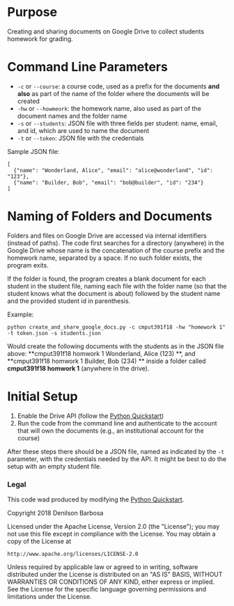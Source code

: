 # Purpose

Creating and sharing documents on Google Drive to collect students
homework for grading.

# Command Line Parameters

* `-c` or `--course`: a course code, used as a prefix for the documents **and also** as part of the name of the folder where the documents will be created
* `-hw` or `--howmeork`: the homework name, also used as part of the document names and the folder name
* `-s` or `--students`: JSON file with three fields per student: name, email, and id, which are used to name the document
* `-t` or `--token`: JSON file with the credentials

Sample JSON file:

```
[
  {"name": "Wonderland, Alice", "email": "alice@wonderland", "id": "123"},
  {"name": "Builder, Bob", "email": "bob@builder", "id": "234"}
]
```

# Naming of Folders and Documents

Folders and files on Google Drive are accessed via internal identifiers (instead of paths). The code first searches for a directory (anywhere) in the Google Drive whose name is the concatenation of the course prefix and the homework name, separated by a space. If no such folder exists, the program exits.

If the folder is found, the program creates a blank document for each student in the student file, naming each file with the folder name (so that the student knows what the document is about) followed by the student name and the provided student id in parenthesis.

Example:
```
python create_and_share_google_docs.py -c cmput391f18 -hw "homework 1" -t token.json -s students.json
```

Would create the following documents with the students as in the JSON file above: **cmput391f18 homwork 1 Wonderland, Alice (123) **, and **cmput391f18 homwork 1 Builder, Bob (234) ** inside a folder called **cmput391f18 homwork 1** (anywhere in the drive).


# Initial Setup

1. Enable the Drive API (follow the [Python Quickstart](https://developers.google.com/drive/api/v3/quickstart/python))
2. Run the code from the command line and authenticate to the account that will own the documents (e.g., an institutional account for the course)

After these steps there should be a JSON file, named as indicated by the `-t` parameter, with the credentials needed by the API. It might be best to do the setup with an empty student file.


### Legal

This code wad produced by modifying the [Python Quickstart](https://developers.google.com/drive/api/v3/quickstart/python).

Copyright 2018 Denilson Barbosa

Licensed under the Apache License, Version 2.0 (the "License");
you may not use this file except in compliance with the License.
You may obtain a copy of the License at

    http://www.apache.org/licenses/LICENSE-2.0

Unless required by applicable law or agreed to in writing, software
distributed under the License is distributed on an "AS IS" BASIS,
WITHOUT WARRANTIES OR CONDITIONS OF ANY KIND, either express or implied.
See the License for the specific language governing permissions and
limitations under the License.